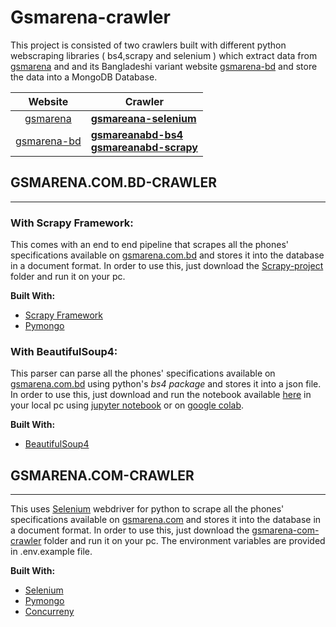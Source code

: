 # Gsmarena-crawler
This project is consisted of two crawlers built with different python webscraping libraries ( bs4,scrapy and selenium ) which extract data from [gsmarena](www.gsmarena.com) and and its Bangladeshi variant website [gsmarena-bd](www.gsmarena.com.bd) and store the data into a MongoDB Database.

| Website | Crawler |
|:----------:|----------|
| [gsmarena](www.gsmarena.com) | [**gsmareana-selenium**](#GSMARENA.COM-CRAWLER) |
| [gsmarena-bd](www.gsmarena.com.bd) | [**gsmareanabd-bs4**](#With%20BeautifulSoup4) <br> [**gsmareanabd-scrapy**](#With%20Scrapy%20Framework)  |


## GSMARENA.COM.BD-CRAWLER
---
### With Scrapy Framework:
This comes with an end to end pipeline that scrapes all the phones' specifications available on [gsmarena.com.bd](www.gsmarena.com.bd) and stores it into the database in a document format. In order to use this, just download the [Scrapy-project](https://github.com/tanjimanasreen/gsmarena-crawler/tree/main/gsmarena-com-bd-crawler/Scrapy-project) folder and run it on your pc.

**Built With:**
- [Scrapy Framework](https://docs.scrapy.org/en/latest/)
- [Pymongo](https://pymongo.readthedocs.io/en/stable/)

### With BeautifulSoup4:
This parser can parse all the phones' specifications available on [gsmarena.com.bd](www.gsmarena.com.bd) using python's *bs4 package* and stores it into a json file. In order to use this, just download and run the notebook available [here](https://github.com/tanjimanasreen/gsmarena-crawler/tree/main/gsmarena-com-bd-crawler/Bs4-scraper) in your local pc using [jupyter notebook](https://jupyter.org/) or on [google colab](https://colab.research.google.com/).

**Built With:**
- [BeautifulSoup4](https://pypi.org/project/beautifulsoup4/)

## GSMARENA.COM-CRAWLER
---
This uses [Selenium](https://selenium-python.readthedocs.io/) webdriver for python to scrape all the phones' specifications available on [gsmarena.com](www.gsmarena.com) and stores it into the database in a document format. In order to use this, just download the [gsmarena-com-crawler](https://github.com/tanjimanasreen/gsmarena-crawler/tree/main/gsmarena-com-crawler) folder and run it on your pc. The environment variables are provided in .env.example file.

**Built With:**
- [Selenium](https://selenium-python.readthedocs.io/)
- [Pymongo](https://pymongo.readthedocs.io/en/stable/)
- [Concurreny](https://docs.python.org/3/library/concurrent.futures.html)

